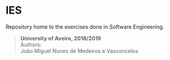 # IES
Repository home to the exercises done in Software Engineering.
> **University of Aveiro, 2018/2019**<br/>
  Authors:<br/>
  João Miguel Nunes de Medeiros e Vasconcelos<br/>


